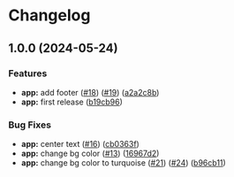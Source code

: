 # Changelog

## 1.0.0 (2024-05-24)


### Features

* **app:** add footer ([#18](https://github.com/zaap59/sandbox-release/issues/18)) ([#19](https://github.com/zaap59/sandbox-release/issues/19)) ([a2a2c8b](https://github.com/zaap59/sandbox-release/commit/a2a2c8b13f9124f0e23be69241e6d0bf328a5793))
* **app:** first release ([b19cb96](https://github.com/zaap59/sandbox-release/commit/b19cb96a4f6962e91f81d226311ddb13e34dc55e))


### Bug Fixes

* **app:** center text ([#16](https://github.com/zaap59/sandbox-release/issues/16)) ([cb0363f](https://github.com/zaap59/sandbox-release/commit/cb0363fe091e1e809027cb8cb0f8a9994c94112d))
* **app:** change bg color ([#13](https://github.com/zaap59/sandbox-release/issues/13)) ([16967d2](https://github.com/zaap59/sandbox-release/commit/16967d24abc01f662c99a31b125df41019433c61))
* **app:** change bg color to turquoise ([#21](https://github.com/zaap59/sandbox-release/issues/21)) ([#24](https://github.com/zaap59/sandbox-release/issues/24)) ([b96cb11](https://github.com/zaap59/sandbox-release/commit/b96cb115c78a4361fd8808ea0658dc8695896bb7))
